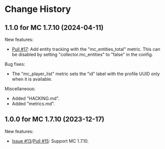 Change History
==============

1.1.0 for MC 1.7.10 (2024-04-11)
--------------------------------

New features:

- [Pull #17](https://github.com/cpburnz/minecraft-prometheus-exporter/pull/17): Add entity tracking with the "mc_entities_total" metric. This can be disabled by setting "collector.mc_entities" to "false" in the config.

Bug fixes:

- The "mc_player_list" metric sets the "id" label with the profile UUID only when it is available.

Miscellaneous:

- Added "HACKING.md".
- Added "metrics.md".


1.0.0 for MC 1.7.10 (2023-12-17)
--------------------------------

New features:

- [Issue #13](https://github.com/cpburnz/minecraft-prometheus-exporter/issues/13)/[Pull #15](https://github.com/cpburnz/minecraft-prometheus-exporter/pull/15): Support MC 1.7.10.
